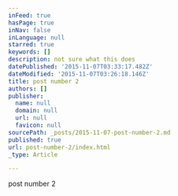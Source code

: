 ```yaml
---
inFeed: true
hasPage: true
inNav: false
inLanguage: null
starred: true
keywords: []
description: not sure what this does
datePublished: '2015-11-07T03:33:17.482Z'
dateModified: '2015-11-07T03:26:18.146Z'
title: post number 2
authors: []
publisher:
  name: null
  domain: null
  url: null
  favicon: null
sourcePath: _posts/2015-11-07-post-number-2.md
published: true
url: post-number-2/index.html
_type: Article

---
```

post number 2